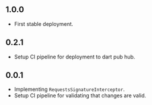 ## 1.0.0

- First stable deployment.

## 0.2.1

- Setup CI pipeline for deployment to dart pub hub.

## 0.0.1

- Implementing `RequestsSignatureInterceptor`.
- Setup CI pipeline for validating that changes are valid.